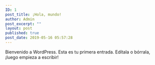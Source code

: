 ```yaml
---
ID: 1
post_title: ¡Hola, mundo!
author: Admin
post_excerpt: ""
layout: post
published: true
post_date: 2019-05-16 05:57:28
---
```

<!-- wp:paragraph -->
<p>Bienvenido a WordPress. Esta es tu primera entrada. Edítala o bórrala, ¡luego empieza a escribir!</p>
<!-- /wp:paragraph -->
